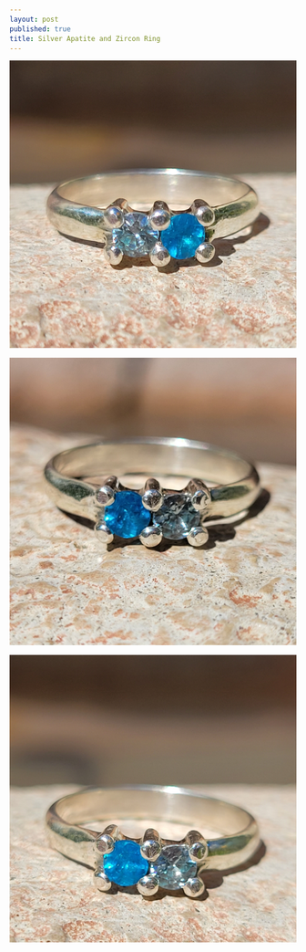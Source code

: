```yaml
---
layout: post
published: true
title: Silver Apatite and Zircon Ring
---
```

![halfround_silver_apatite_zircon_5.5-0.jpg](/images/jewelry/rings/halfround_silver_apatite_zircon_5.5-0.jpg)
<!--more-->
![halfround_silver_apatite_zircon_5.5-1.jpg](/images/jewelry/rings/halfround_silver_apatite_zircon_5.5-1.jpg)
<!--more-->
![halfround_silver_apatite_zircon_5.5-2.jpg](/images/jewelry/rings/halfround_silver_apatite_zircon_5.5-2.jpg)
